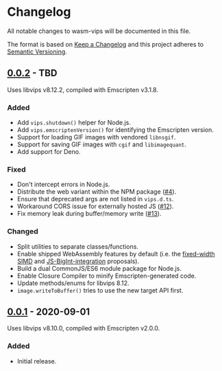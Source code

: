 # Changelog
All notable changes to wasm-vips will be documented in this file.

The format is based on [Keep a Changelog](https://keepachangelog.com/en/1.0.0/) and this project adheres to [Semantic Versioning](https://semver.org/spec/v2.0.0.html).

## [0.0.2] - TBD
Uses libvips v8.12.2, compiled with Emscripten v3.1.8.

### Added
- Add `vips.shutdown()` helper for Node.js.
- Add `vips.emscriptenVersion()` for identifying the Emscripten version.
- Support for loading GIF images with vendored `libnsgif`.
- Support for saving GIF images with `cgif` and `libimagequant`.
- Add support for Deno.

### Fixed
- Don't intercept errors in Node.js.
- Distribute the web variant within the NPM package ([#4](https://github.com/kleisauke/wasm-vips/issues/4)).
- Ensure that deprecated args are not listed in `vips.d.ts`.
- Workaround CORS issue for externally hosted JS ([#12](https://github.com/kleisauke/wasm-vips/issues/12)).
- Fix memory leak during buffer/memory write ([#13](https://github.com/kleisauke/wasm-vips/issues/13)).

### Changed
- Split utilities to separate classes/functions.
- Enable shipped WebAssembly features by default (i.e. the [fixed-width SIMD](https://github.com/WebAssembly/simd) and [JS-BigInt-integration](https://github.com/WebAssembly/JS-BigInt-integration) proposals).
- Build a dual CommonJS/ES6 module package for Node.js.
- Enable Closure Compiler to minify Emscripten-generated code.
- Update methods/enums for libvips 8.12.
- `image.writeToBuffer()` tries to use the new target API first.

## [0.0.1] - 2020-09-01
Uses libvips v8.10.0, compiled with Emscripten v2.0.0.

### Added
- Initial release.

[0.0.2]: https://github.com/kleisauke/wasm-vips/compare/v0.0.1...v0.0.2
[0.0.1]: https://github.com/kleisauke/wasm-vips/releases/tag/v0.0.1
